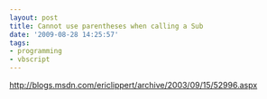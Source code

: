 ```yaml
---
layout: post
title: Cannot use parentheses when calling a Sub
date: '2009-08-28 14:25:57'
tags:
- programming
- vbscript
---
```



http://blogs.msdn.com/ericlippert/archive/2003/09/15/52996.aspx


